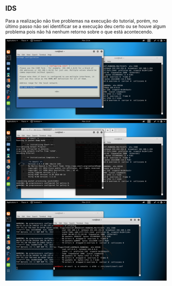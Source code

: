 ## IDS

Para a realização não tive problemas na execução do tutorial, porém, no último passo não sei identificar se a execução deu certo ou se houve algum problema pois não há nenhum retorno sobre o que está acontecendo.

![](images/1.png)
![](images/2.png)
![](images/3.png)